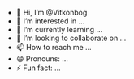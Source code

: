 - 👋 Hi, I’m @Vitkonbog
- 👀 I’m interested in ...
- 🌱 I’m currently learning ...
- 💞️ I’m looking to collaborate on ...
- 📫 How to reach me ...
- 😄 Pronouns: ...
- ⚡ Fun fact: ...

<!---
Vitkonbog/Vitkonbog is a ✨ special ✨ repository because its `README.md` (this file) appears on your GitHub profile.
You can click the Preview link to take a look at your changes.
--->
